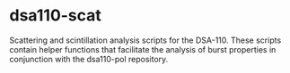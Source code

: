 # dsa110-scat
Scattering and scintillation analysis scripts for the DSA-110. These scripts contain helper functions that facilitate the analysis of burst properties in conjunction with the dsa110-pol repository.

